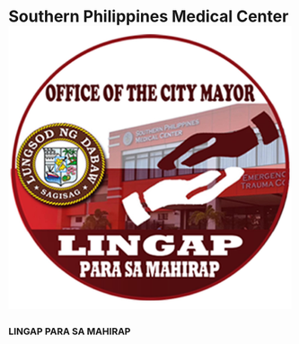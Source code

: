 Southern Philippines Medical Center
![alt text][logo]
===========
### **LINGAP** PARA SA MAHIRAP


[logo]: https://github.com/JoshuaVincentSerentas2/itelective3-web/blob/main/Lingap.jpg "Logo"
